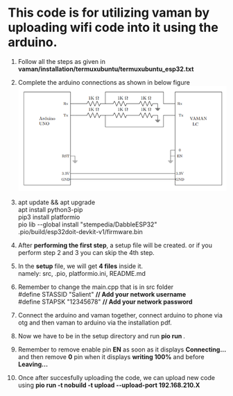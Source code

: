 # This code is for utilizing vaman by uploading wifi code into it using the arduino.

1) Follow all the steps as given in **vaman/installation/termuxubuntu/termuxubuntu_esp32.txt**
2) Complete the arduino connections as shown in below figure ![Alt text](https://github.com/Arun-39874/EmbeddedDesignHub/blob/main/Esp32/circuit_diagram.png)

3) apt update && apt upgrade <br>
   apt install python3-pip <br>
   pip3 install platformio <br>
   pio lib --global install "stempedia/DabbleESP32" <br>
   .pio/build/esp32doit-devkit-v1/firmware.bin <br>
4) After **performing the first step**, a setup file will be created. or if you perform step 2 and 3 you can skip the 4th step.
5) In the **setup** file, we will get **4 files** inside it. <br>
   namely: src, .pio, platformio.ini, README.md
6) Remember to change the main.cpp that is in src folder<br>
   #define STASSID "Salient" **// Add your network username<br>**
   #define STAPSK  "12345678" **// Add your network password<br>**
7) Connect the arduino and vaman together, connect arduino to phone via otg and then vaman to arduino via the installation pdf. 
8) Now we have to be in the setup directory and run <b> pio run </b>.
9) Remember to remove enable pin <b>EN</b> as soon as it displays <b>Connecting...</b> and then remove <b>0</b> pin when it displays <b>writing 100%</b> and before           <b>Leaving...</b>
10) Once after succesfully uploading the code, we can upload new code using <b>pio run -t nobuild -t upload --upload-port 192.168.210.X </b>
